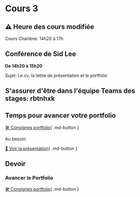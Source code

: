 # Cours 3
## ⚠️ Heure des cours modifiée
Cours Charlène: 14h20 à 17h

## Conférence de Sid Lee
**De 14h20 à 15h20**     

Sujet: Le cv, la lettre de présentation et le portfolio

## S'assurer d'être dans l'équipe Teams des stages: rbtnhxk

## Temps pour avancer votre portfolio
[🛠️ Consignes portfolio](./stages/portfolio.md){ .md-button }       

Au besoin:      

[📁 Voir la présentation](https://cmontmorency365-my.sharepoint.com/:b:/g/personal/lora_boisvert_cmontmorency_qc_ca/EfuGrArFjcNNo8O5EU8_nlIBscRdiKx7aGiCC1lV7bEGVA?e=ilMnWo){ .md-button }  


## Devoir     
### Avancer le Portfolio
[🛠️ Consignes portfolio](./stages/portfolio.md){ .md-button }        




